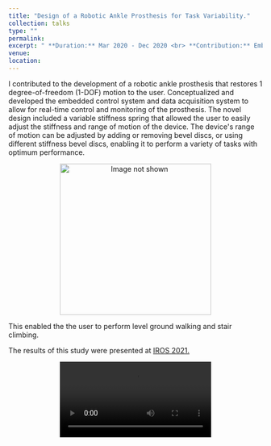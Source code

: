 ```yaml
---
title: "Design of a Robotic Ankle Prosthesis for Task Variability."
collection: talks
type: ""
permalink: 
excerpt: " **Duration:** Mar 2020 - Dec 2020 <br> **Contribution:** Embedded system design, Data Acquisition system, Control theory, Machine Design." 
venue:  
location: 
---
```




I contributed to the development of a robotic ankle prosthesis that restores 1 degree-of-freedom (1-DOF) motion to the user. Conceptualized and developed the embedded control system and data acquisition system to allow for real-time control and monitoring of the prosthesis. The novel design included a variable stiffness spring that allowed the user to easily adjust the stiffness and range of motion of the device. The device's range of motion can be adjusted by adding or removing bevel discs, or using different stiffness bevel discs, enabling it to perform a variety of tasks with optimum performance. 

<div align="center">
<img src="http://cshah96.github.io/ChinmayShah.github.io/images/Combo.JPG" alt="Image not shown" width="300" height="300">
 </div>

This enabled the the user to perform level ground walking and stair climbing. 

The results of this study were presented at [IROS 2021.](https://cshah96.github.io/ChinmayShah.github.io//publications/1-Paper/)

<div align="center">
<video controls>
  <source src="http://cshah96.github.io/ChinmayShah.github.io/images/IROS_FINAL_VIDEO.mp4" type="video/mp4">
  Your browser does not support the video tag.
</video>
</div>